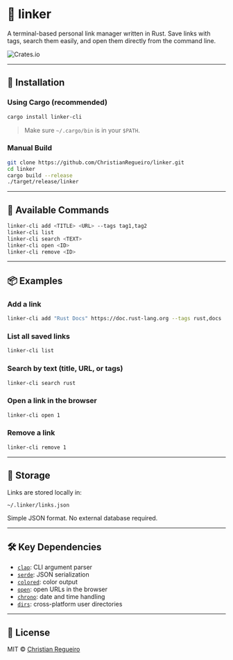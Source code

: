 # 🔗 linker

A terminal-based personal link manager written in Rust. Save links with tags, search them easily, and open them directly from the command line.

![Crates.io](https://img.shields.io/crates/d/linker)

---

## 🚀 Installation

### Using Cargo (recommended)

```bash
cargo install linker-cli
```

> Make sure `~/.cargo/bin` is in your `$PATH`.

### Manual Build

```bash
git clone https://github.com/ChristianRegueiro/linker.git
cd linker
cargo build --release
./target/release/linker
```

---

## 🧰 Available Commands

```bash
linker-cli add <TITLE> <URL> --tags tag1,tag2
linker-cli list
linker-cli search <TEXT>
linker-cli open <ID>
linker-cli remove <ID>
```

---

## 📦 Examples

### Add a link

```bash
linker-cli add "Rust Docs" https://doc.rust-lang.org --tags rust,docs
```

### List all saved links

```bash
linker-cli list
```

### Search by text (title, URL, or tags)

```bash
linker-cli search rust
```

### Open a link in the browser

```bash
linker-cli open 1
```

### Remove a link

```bash
linker-cli remove 1
```

---

## 📂 Storage

Links are stored locally in:

```
~/.linker/links.json
```

Simple JSON format. No external database required.

---

## 🛠 Key Dependencies

- [`clap`](https://crates.io/crates/clap): CLI argument parser
- [`serde`](https://crates.io/crates/serde): JSON serialization
- [`colored`](https://crates.io/crates/colored): color output
- [`open`](https://crates.io/crates/open): open URLs in the browser
- [`chrono`](https://crates.io/crates/chrono): date and time handling
- [`dirs`](https://crates.io/crates/dirs): cross-platform user directories

---

## 📜 License

MIT © [Christian Regueiro](https://github.com/ChristianRegueiro)
